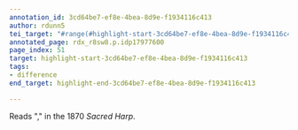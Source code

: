 ```yaml
---
annotation_id: 3cd64be7-ef8e-4bea-8d9e-f1934116c413
author: rdunn5
tei_target: "#range(#highlight-start-3cd64be7-ef8e-4bea-8d9e-f1934116c413, #highlight-end-3cd64be7-ef8e-4bea-8d9e-f1934116c413)"
annotated_page: rdx_r8sw8.p.idp17977600
page_index: 51
target: highlight-start-3cd64be7-ef8e-4bea-8d9e-f1934116c413
tags:
- difference
end_target: highlight-end-3cd64be7-ef8e-4bea-8d9e-f1934116c413

---
```

Reads "," in the 1870 *Sacred Harp*.